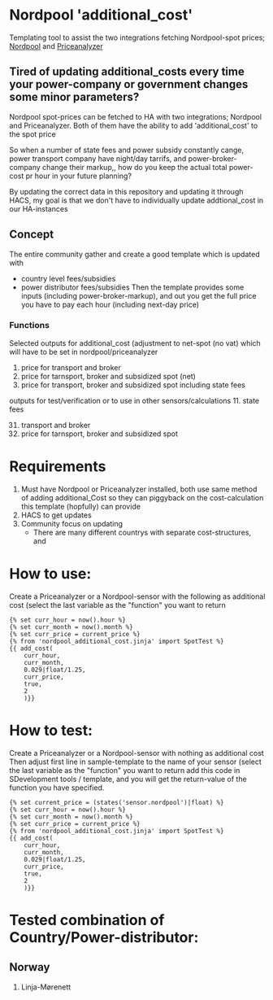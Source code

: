 # Nordpool 'additional_cost'
Templating tool to assist the two integrations fetching Nordpool-spot prices; [Nordpool](https://github.com/custom-components/nordpool) and [Priceanalyzer](https://github.com/erlendsellie/priceanalyzer)

## Tired of updating additional_costs every time your power-company or government changes some minor parameters?

Nordpool spot-prices can be fetched to HA with two integrations; Nordpool and Priceanalyzer.
Both of them have the ability to add 'additional_cost' to the spot price

So when a number of state fees and power subsidy constantly cange, power transport company have night/day tarrifs, and power-broker-company change their markup,, how do you keep the actual total power-cost pr hour in your future planning?


By updating the correct data in this repository and updating it through HACS, my goal is that we don't have to individually update addtional_cost in our HA-instances


## Concept
The entire community gather and create a good template which is updated with 
- country level fees/subsidies
- power distributor fees/subsidies
Then the template provides some inputs (including power-broker-markup), and out you get the full price you have to pay each hour (including next-day price)

### Functions
Selected outputs for additional_cost (adjustment to net-spot (no vat) which will have to be set in nordpool/priceanalyzer
1. price for transport and broker
2. price for tarnsport, broker and subsidized spot (net)
3. price for transport, broker and subsidized spot including state fees

outputs for test/verification or to use in other sensors/calculations
11. state fees

31. transport and broker
32. price for tarnsport, broker and subsidized spot


# Requirements
1. Must have Nordpool or Priceanalyzer installed, both use same method of adding additional_Cost so they can piggyback on the cost-calculation this template (hopfully) can provide
2. HACS to get updates
3. Community focus on updating
   - There are many different countrys with separate cost-structures, and
  
# How to use:

Create a Priceanalyzer or a Nordpool-sensor with the following as additional cost
(select the last variable as the "function" you want to return
```
{% set curr_hour = now().hour %}
{% set curr_month = now().month %}
{% set curr_price = current_price %}
{% from 'nordpool_additional_cost.jinja' import SpotTest %} 
{{ add_cost(
    curr_hour,
    curr_month,
    0.029|float/1.25,
    curr_price,
    true,
    2
    )}}
```


# How to test:

Create a Priceanalyzer or a Nordpool-sensor with nothing as additional cost
Then adjust first line in sample-template to the name of your sensor
(select the last variable as the "function" you want to return
add this code in SDevelopment tools / template, and you will get the return-value of the function you have specified.
```
{% set current_price = (states('sensor.nordpool')|float) %}
{% set curr_hour = now().hour %}
{% set curr_month = now().month %}
{% set curr_price = current_price %}
{% from 'nordpool_additional_cost.jinja' import SpotTest %} 
{{ add_cost(
    curr_hour,
    curr_month,
    0.029|float/1.25,
    curr_price,
    true,
    2
    )}}
```



  # Tested combination of Country/Power-distributor:
  
  ## Norway
  1. Linja-Mørenett
